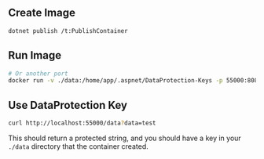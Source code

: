 ## Create Image

```bash
dotnet publish /t:PublishContainer
```

## Run Image

```bash
# Or another port
docker run -v ./data:/home/app/.aspnet/DataProtection-Keys -p 55000:8080 -d test-docker
```

## Use DataProtection Key

```bash
curl http://localhost:55000/data?data=test
```

This should return a protected string, and you should have a key in your `./data` directory that
the container created.
